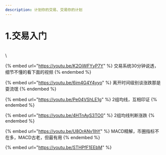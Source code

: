 ```yaml
---
description: 计划你的交易、交易你的计划
---
```


# 1.交易入门

\
\


{% embed url="https://youtu.be/K2OiWFYyP7Y" %}
交易系统30分钟说透，细节不懂的看下面的视频
{% endembed %}

{% embed url="https://youtu.be/6im4G4Y4yyo" %}
离开时间级别谈涨跌那是耍流氓
{% endembed %}

{% embed url="https://youtu.be/Pe04VShLE1g" %}
2组均线，互相印证
{% endembed %}

{% embed url="https://youtu.be/4HTnAyS3TO0" %}
2组均线判断涨跌
{% endembed %}

{% embed url="https://youtu.be/U8OrANv1IhY" %}
MACD精解，币圈指标不在多，MACD古老，但最有用
{% endembed %}

{% embed url="https://youtu.be/STHPfF1EEbM" %}
